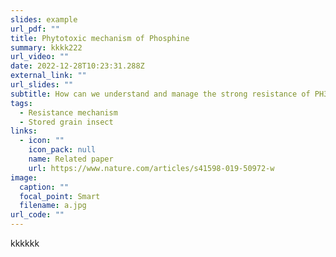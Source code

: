 ```yaml
---
slides: example
url_pdf: ""
title: Phytotoxic mechanism of Phosphine
summary: k﻿kkk222
url_video: ""
date: 2022-12-28T10:23:31.288Z
external_link: ""
url_slides: ""
subtitle: How can we understand and manage the strong resistance of PH3?
tags:
  - Resistance mechanism
  - Stored grain insect
links:
  - icon: ""
    icon_pack: null
    name: Related paper
    url: https://www.nature.com/articles/s41598-019-50972-w
image:
  caption: ""
  focal_point: Smart
  filename: a.jpg
url_code: ""
---
```

k﻿kkkkk